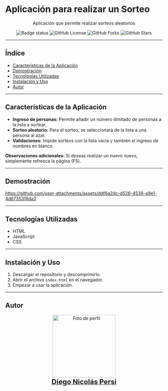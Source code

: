 # Aplicación para realizar un Sorteo

<div align="center">
  <p>
    Aplicación que permite realizar sorteos aleatorios
  </p>
  
  ![Badge status](https://img.shields.io/badge/STATUS-FINALIZADO-blue)
  ![GitHub License](https://img.shields.io/github/license/Kavorlaya/amigo-secreto)
  ![GitHub Forks](https://img.shields.io/github/forks/Kavorlaya/amigo-secreto)
  ![GitHub Stars](https://img.shields.io/github/stars/Kavorlaya/amigo-secreto)
</div>

---
## Índice
- [Características de la Aplicación](#caracteristicas-de-la-aplicacion)
- [Demostración](#demostracion)
- [Tecnologías Utilizadas](#tecnologias-utilizadas)
- [Instalación y Uso](#instalacion-y-uso)
- [Autor](#autor)

---
## Características de la Aplicación
- **Ingreso de personas:** Permite añadir un número ilimitado de personas a la lista a sortear.
- **Sorteo aleatorio:** Para el sorteo, se seleccionará de la lista a una persona al azar.
- **Validaciones:** Impide sorteos con la lista vacía y también el ingreso de nombres en blanco.

**Observaciones adicionales:** Si deseas realizar un nuevo nuevo, simplemente refresca la página (F5).

---

## Demostración
https://github.com/user-attachments/assets/ddf6a2dc-d526-4538-a9e1-4d6735316da3

---

## Tecnologías Utilizadas
- HTML
- JavaScript
- CSS
---

## Instalación y Uso
1. Descargar el repositorio y descomprimirlo.
2. Abrir el archivo `index.html` en el navegador.
3. Empezar a usar la aplicación.

---
## Autor
<div align="center">
  <a href="https://github.com/Kavorlaya">
    <img src="https://github.com/Kavorlaya.png" width="200" alt="Foto de perfil" />
    <br />
    <span style="font-size:22px;"><b>Diego Nicolás Persi</b></span>
  </a>
</div>
